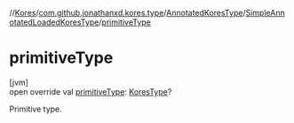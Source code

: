 //[Kores](../../../../index.md)/[com.github.jonathanxd.kores.type](../../index.md)/[AnnotatedKoresType](../index.md)/[SimpleAnnotatedLoadedKoresType](index.md)/[primitiveType](primitive-type.md)

# primitiveType

[jvm]\
open override val [primitiveType](primitive-type.md): [KoresType](../../-kores-type/index.md)?

Primitive type.
